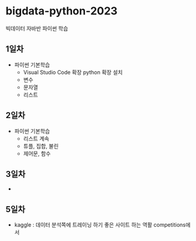 # bigdata-python-2023
빅데이터 자바반 파이썬 학습

## 1일차
- 파이썬 기본학습
    - Visual Studio Code 확장 python 확장 설치
    - 변수
    - 문자열
    - 리스트 

## 2일차
- 파이썬 기본학습
    - 리스트 계속
    - 튜플, 집합, 불린
    - 제어문, 함수

## 3일차
- 
    


## 5일차
- kaggle : 데이터 분석쪽에 트레이닝 하기 좋은 사이트 하는 역활 competitions에서